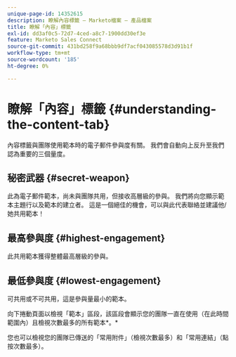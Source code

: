```yaml
---
unique-page-id: 14352615
description: 瞭解內容標籤 — Marketo檔案 — 產品檔案
title: 瞭解「內容」標籤
exl-id: dd3af0c5-72d7-4ced-a8c7-1900dd30ef3e
feature: Marketo Sales Connect
source-git-commit: 431bd258f9a68bbb9df7acf043085578d3d91b1f
workflow-type: tm+mt
source-wordcount: '185'
ht-degree: 0%

---
```


# 瞭解「內容」標籤 {#understanding-the-content-tab}

內容標籤與團隊使用範本時的電子郵件參與度有關。 我們會自動向上反升至我們認為重要的三個量度。

## 秘密武器 {#secret-weapon}

此為電子郵件範本，尚未與團隊共用，但接收高層級的參與。 我們將向您顯示範本主題行以及範本的建立者。 這是一個絕佳的機會，可以與此代表聯絡並建議他/她共用範本！

## 最高參與度 {#highest-engagement}

此共用範本獲得整體最高層級的參與。

## 最低參與度 {#lowest-engagement}

可共用或不可共用，這是參與量最小的範本。

向下捲動頁面以檢視「範本」區段，該區段會顯示您的團隊一直在使用（在此時間範圍內）且檢視次數最多的所有範本*。*

您也可以檢視您的團隊已傳送的「常用附件」（檢視次數最多）和「常用連結」（點按次數最多）。
